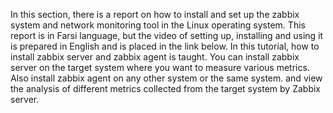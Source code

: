In this section, there is a report on how to install and set up the zabbix system and network monitoring tool in the Linux operating system. This report is in Farsi language, but the video of setting up, installing and using it is prepared in English and is placed in the link below.
In this tutorial, how to install zabbix server and zabbix agent is taught.
You can install zabbix server on the target system where you want to measure various metrics. Also install zabbix agent on any other system or the same system. and view the analysis of different metrics collected from the target system by Zabbix server.

